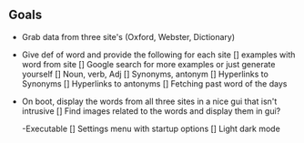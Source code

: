 ## Goals
- Grab data from three site's (Oxford, Webster, Dictionary)
- Give def of word and provide the following for each site
    [] examples with word from site
        [] Google search for more examples or just generate yourself
    [] Noun, verb, Adj
    [] Synonyms, antonym
        [] Hyperlinks to Synonyms
        [] Hyperlinks to antonyms 
    [] Fetching past word of the days 
- On boot, display the words from all three sites in a nice gui that
    isn't intrusive
    [] Find images related to the words and display them in gui?

    -Executable
    [] Settings menu with startup options 
    [] Light dark mode 